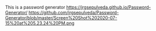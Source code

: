This is a password generator 
https://jrgsepulveda.github.io/Password-Generator/
https://github.com/jrgsepulveda/Password-Generator/blob/master/Screen%20Shot%202020-07-15%20at%205.23.24%20PM.png
